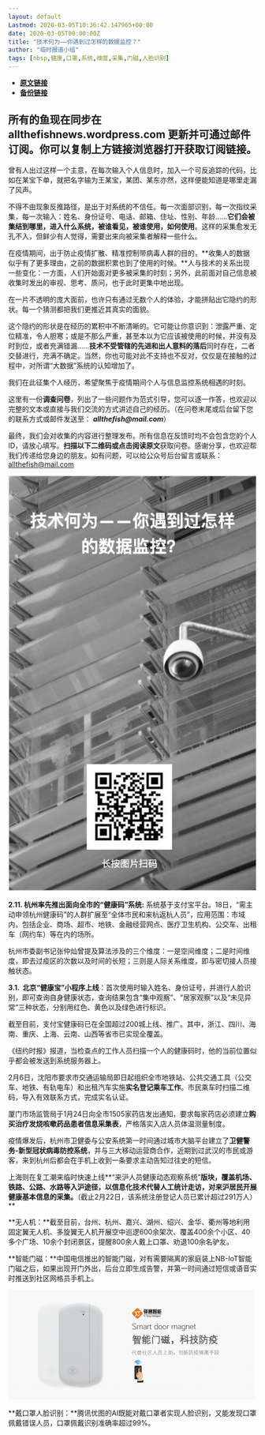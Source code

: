```yaml
---
layout: default
Lastmod: 2020-03-05T10:36:42.147965+00:00
date: 2020-03-05T00:00:00Z
title: "技术何为——你遇到过怎样的数据监控？"
author: "临时报道小组"
tags: [nbsp,健康,口罩,系统,维度,采集,门磁,人脸识别]
---
```


* [**原文链接**](https://mp.weixin.qq.com/s/pdx8f_wMbwNoSPUoXkg9kQ)
* [**备份链接**](http://archive.ph/DG3MP)


所有的鱼现在同步在 allthefishnews.wordpress.com 更新并可通过邮件订阅。你可以复制上方链接浏览器打开获取订阅链接。
-----------------------------------------------------------------------

  

曾有人出过这样一个主意，在每次输入个人信息时，加入一个可反追踪的代码，比如在某宝下单，就把名字输为王某宝，某团、某东亦然，这样便能知道是哪里走漏了风声。

不得不由现象反推路径，是出于对系统的不信任。每一次面部识别，每一次指纹采集，每一次输入：姓名、身份证号、电话、邮箱、住址、性别、年龄……**它们会被集结到哪里，进入什么系统，被谁看见，被谁使用，如何使用**。这样的采集愈发无孔不入，但鲜少有人觉得，需要出来向被采集者解释一些什么。

在疫情期间，出于防止疫情扩散、精准控制带病毒人群的目的，**收集人的数据似乎有了更多理由，之前的数据积累也到了使用的时候。**人与技术的关系出现一些变化：一方面，人们开始面对更多被采集的时刻；另外，此前面对自己信息被收集时发出的审视、思考、质问，也于此时更集中地出现。

在一片不透明的庞大面前，也许只有通过无数个人的体验，才能拼贴出它隐约的形状。每一个猜测都把我们更推近其真实的面貌。

这个隐约的形状是在经历的累积中不断清晰的。它可能让你意识到：泄露严重、定位精准，令人胆寒；或是不那么严重，甚至本以为它应该被使用的时候，并没有及时到位，或者充满错漏……**技术不受管辖的先进和出人意料的落后**同时存在，二者交替进行，充满不确定。当然，你也可能对此不支持也不反对，仅仅是在接触的过程中，对所谓“大数据”系统的认知增加了。

我们在此征集个人经历，希望聚焦于疫情期间个人与信息监控系统相遇的时刻。

这里有一份**调查问卷**，列出了一些问题作为范式引导，您可以逐一作答，也欢迎以完整的文本或直接与我们交流的方式讲述自己的经历。（在问卷末尾或后台留下您的联系方式或邮件发送至： **_allthefish@mail.com_**）

最终，我们会对收集的内容进行整理发布。所有信息在反馈时均不会包含您的个人ID，请放心填写。**扫描以下二维码或点击阅读原文**获取问卷。感谢分享，也欢迎帮我们传递给您身边的朋友。如有问题，可以给公众号后台留言或联系：allthefish@mail.com

  

![](/images/post/3749685085b2717b6426b20b4b765717.jpg)  

  

**2.11. 杭州率先推出面向全市的“健康码”系统:** 系统基于支付宝平台。18日，“需主动申领杭州健康码”的人群扩展至“全体市民和来杭返杭人员”，应用范围：市域内，包括企业、商场、超市、地铁、金融经营网点、医疗卫生机构、公交车、出租车（网约车）等在内的场所。

杭州市委副书记张仲灿曾提及算法涉及的三个维度：一是空间维度；二是时间维度，即去过疫区的次数以及时间的长短；三则是人际关系维度，即与密切接人员接触状态。

**3.1.  北京“健康宝”小程序上线**：首次使用时输入姓名、身份证号，并进行人脸识别，即可查询自身健康状态，查询结果包含“集中观察”、“居家观察”以及“未见异常”三种状态，分别用红色、黄色以及绿色进行标识。

截至目前，支付宝健康码已在全国超过200城上线、推广。其中，浙江、四川、海南、重庆、上海、云南、山西等省市已实现全覆盖。

  
《纽约时报》报道，当检查点的工作人员扫描一个人的健康码时，他的当前位置似乎都会被发送到系统服务器上。

  

2月6日，沈阳市要求市交通运输局即日起组织全市地铁站、公共交通工具（公交车、地铁、有轨电车）和出租汽车实施**实名登记乘车工作**。市民乘车时扫描二维码，导入有效联系方式，完成实名认证。

厦门市场监管局于1月24日向全市1505家药店发出通知，要求每家药店必须建立**购买治疗发烧咳嗽药品患者信息采集表**，严格落实入店人员体温测量制度。

  

  

  

疫情爆发后，杭州市卫健委与公安系统第一时间通过城市大脑平台建立了**卫健警务-新型冠状病毒防控系统**，并与三大移动运营商合作，近期到过武汉的市民或游客，来到杭州后都会在手机上收到一条要求主动告知过往史的短信。

上海则在复工潮来临时快速上线**“来沪人员健康动态观察系统”**版块，覆盖机场、铁路、公路、水路等入沪途径，以信息化技术代替人工统计走访，对来沪居民开展健康基本信息的采集。**（截止2月22日，该系统注册登记人员已累计超过291万人）**

  

**无人机：**截至目前，台州、杭州、嘉兴、湖州、绍兴、金华、衢州等地利用固定翼无人机、多旋翼无人机开展空中巡逻600余架次、覆盖400余个小区、40多个广场、10余个封闭景区，提醒800余人戴上口罩、劝退100余名驴友。

**智能门磁：**中国电信推出的智能门磁，对有需要隔离的家庭装上NB-IoT智能门磁之后，如果出现开门外出，后台立即生成告警，并第一时间通过短信或语音实时推送到社区网格员手机上。

  

![](/images/post/61dfb7bbfbd96fdff8c7e7afaf9f8392.jpg)  

  

**戴口罩人脸识别：**腾讯优图的AI既能对戴口罩者实现人脸识别，又能发现口罩佩戴错误人员，口罩佩戴识别准确率超过99%。

